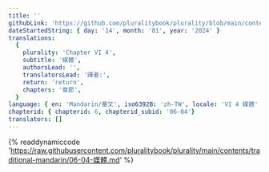 ```yaml
---
title: ''
githubLink: 'https://github.com/pluralitybook/plurality/blob/main/contents/traditional-mandarin/06-04-媒體.md'
dateStartedString: { day: '14', month: '01', year: '2024' }
translations:
  {
    plurality: 'Chapter VI 4',
    subtitle: '媒體',
    authorsLead: '',
    translatorsLead: '譯者:',
    return: 'return',
    chapters: '章節',
  }
language: { en: 'Mandarin/華文', iso6392B: 'zh-TW', locale: 'VI 4 媒體' }
chapterid: { chapterid: 6, chapterid_subid: '06-04'}
translators: []
---
```

{% readdynamiccode 'https://raw.githubusercontent.com/pluralitybook/plurality/main/contents/traditional-mandarin/06-04-媒體.md' %}